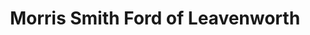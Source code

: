 ---
title: "Morris Smith Ford of Leavenworth"
url: /leavenworth/morris-smith-ford-of-leavenworth/
shop: car
---